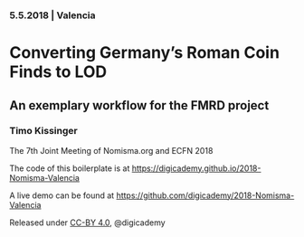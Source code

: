 ### 5.5.2018 | Valencia

# Converting Germany’s Roman Coin Finds to LOD

##  An exemplary workflow for the FMRD project

### Timo Kissinger

The 7th Joint Meeting of Nomisma.org and ECFN 2018

The code of this boilerplate is at https://digicademy.github.io/2018-Nomisma-Valencia

A live demo can be found at https://github.com/digicademy/2018-Nomisma-Valencia

Released under [CC-BY 4.0](https://creativecommons.org/licenses/by/4.0/), @digicademy

